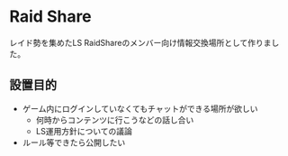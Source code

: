 # Raid Share

レイド勢を集めたLS RaidShareのメンバー向け情報交換場所として作りました。

## 設置目的

* ゲーム内にログインしていなくてもチャットができる場所が欲しい
	* 何時からコンテンツに行こうなどの話し合い
	* LS運用方針についての議論
* ルール等できたら公開したい


